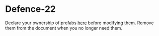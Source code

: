 # Defence-22
Declare your ownership of prefabs [here](https://docs.google.com/spreadsheets/d/1Sg8cLKnooaJymd6pOGu0kKiVk5KeV2nrsGtwkBBi1zI/edit?usp=sharing) before modifying them. Remove them from the document when you no longer need them.
